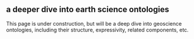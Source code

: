 ## a deeper dive into earth science ontologies

This page is under construction, but will be a deep dive into geoscience ontologies, including their structure, expressivity, related components, etc.
